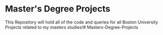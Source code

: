 # Master's Degree Projects

This Repository will hold all of the code and queries for all Boston University Projects related to my masters studies!# Masters-Degree-Projects
